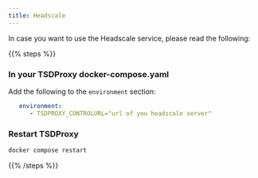 ```yaml
---
title: Headscale
---
```


In case you want to use the Headscale service, please read the following:

{{% steps %}}

### In your TSDProxy docker-compose.yaml

Add the following to the `environment` section:

```yaml docker-compose.yml
   environment:
      - TSDPROXY_CONTROLURL="url of you headscale server"
```

### Restart TSDProxy

```bash
docker compose restart
```

{{% /steps %}}
